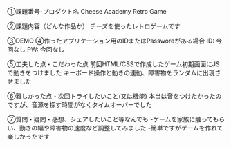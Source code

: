 ①課題番号-プロダクト名
Cheese Academy Retro Game

②課題内容（どんな作品か）
チーズを使ったレトロゲームです

③DEMO
④作ったアプリケーション用のIDまたはPasswordがある場合
ID: 今回なし
PW: 今回なし

⑤工夫した点・こだわった点
前回HTML/CSSで作成したゲーム初期画面にJSで動きをつけました
キーボード操作と動きの連動、障害物をランダムに出現させました

⑥難しかった点・次回トライしたいこと(又は機能)
本当は音をつけたかったのですが、音源を探す時間がなくタイムオーバーでした

⑦質問・疑問・感想、シェアしたいこと等なんでも
-ゲームを家族に触ってもらい、動きの幅や障害物の速度など調整してみました
-簡単ですがゲームを作れて楽しかったです
